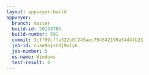 ```yaml
---
layout: appveyor-build
appveyor:
  branch: master
  build-id: 50158786
  build-number: 591
  commit: 3cff99cffa322b0f245aec794542199a54d47b23
  job-id: cuae9ojvrdj9ulyk
  job-number: 5
  os-name: Windows
  test-result: 0
---
```

